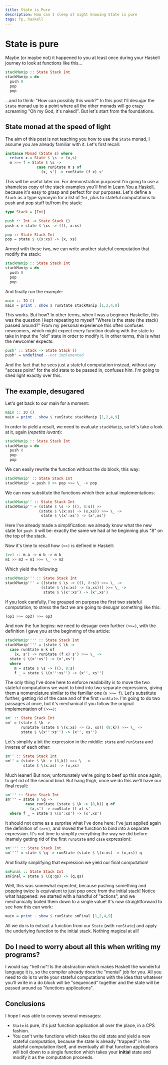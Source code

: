 ```yaml
---
title: State is Pure
description: How can I sleep at night knowing State is pure
tags: fp, haskell
---
```


# State is pure
Maybe (or maybe not) it happened to you at least once during your Haskell
journey to look at functions like this...

``` haskell
stackManip :: State Stack Int
stackManip = do
  push 8
  pop
  pop
```

...and to think: "How can possibly this work?" In this post I'll desugar the ```State```
monad up to a point where all the other monads will go crazy screaming "Oh my God,
it's naked!". But let's start from the foundations.

## State monad at the speed of light
The aim of this post is not teaching you how to use the ```State``` monad, I assume
you are already familiar with it. Let's first recall:

``` haskell
instance Monad (State s) where
  return x = State $ \s -> (x,s)
  m >>= f = State $ \s ->
              case runState m s of
                (x, s') -> runState (f x) s'
```

This will be useful later on. For demonstration purposed I'm going to use a
shameless copy of the stack examples you'll find in
[Learn You a Haskell](http://learnyouahaskell.com/for-a-few-monads-more),
because it's easy to grasp and perfect for our purposes. Let's define a ```Stack```
as a type synonym for a list of ```Int```, plus to stateful computations to push
and pop stuff to/from the stack:

``` haskell
type Stack = [Int]

push :: Int -> State Stack ()
push x = state $ \xs -> ((), x:xs)

pop :: State Stack Int
pop = state $ \(x:xs) -> (x, xs)
```

Armed with these two, we can write another stateful computation that modify
the stack:

``` haskell
stackManip :: State Stack Int
stackManip = do
  push 8
  pop
  pop
```

And finally run the example:

``` haskell
main :: IO ()
main = print . show $ runState stackManip [1,2,4,9]
```

This works. But how? In other terms, when I was a beginner Haskeller, this
was the question I kept repeating to myself "Where is the state (the stack) passed around?"
From my personal experience this often confuses newcomers, which might expect
every function dealing with the state to take in input the "old" state in order
to modify it. In other terms, this is what the newcomer expects:

``` haskell
push' :: Stack -> State Stack ()
push' = undefined --not implemented
```

And the fact that he sees just a stateful computation instead, without any
"access point" for the old state to be passed in, confuses him. I'm going to 
shed light exactly over this.

## The example, desugared
Let's get back to our main for a moment:

``` haskell
main :: IO ()
main = print . show $ runState stackManip [1,2,4,9]
```

In order to yield a result, we need to evaluate ```stackManip```, so let's take
a look at it, again (_repetita iuvant_):

``` haskell
stackManip :: State Stack Int
stackManip = do
  push 8
  pop
  pop
```

We can easily rewrite the function without the do block, this way:

``` haskell
stackManip' :: State Stack Int
stackManip' = push 8 >> pop >>= \_ -> pop
```

We can now substitute the functions which their actual implementations:

``` haskell
stackManip'' :: State Stack Int
stackManip'' = (state $ \s -> ((), 8:s)) >>
               (state $ \(x:xs) -> (x,xs)) >>= \_ ->
                state $ \(x':xs') -> (x',xs')
```

Here I've already made a simplification: we already know what the new state
for ```push 8``` will be: exactly the same we had at he beginning plus "8" on
the top of the stack.

Now it's time to recall how ```(>>)``` is defined in Haskell:

``` haskell
(>>) :: m a -> m b -> m b
m1 >> m2 = m1 >>= \_ -> m2
```

Which yield the following:

``` haskell
stackManip''' :: State Stack Int
stackManip''' = ((state $ \s -> ((), 8:s)) >>= \_ ->
                (state $ \(x:xs) -> (x,xs))) >>= \_ ->
                 state $ \(x':xs') -> (x',xs')
``` 

If you look carefully, I've grouped on purpose the first two stateful
computation, to stress the fact we are going to desugar something like this:

``` haskell
(op1 >>= op2) >>= op3
```

And now the fun begins: we need to desugar even further ```(>>=)```, with the
definition I gave you at the beginning of the article:

``` haskell
stackManip'''' :: State Stack Int
stackManip'''' = (state $ \k ->
  case runState m k of
    (x, s') -> runState (f x) s') >>= \_ ->
  state $ \(x':xs') -> (x',xs')
  where
    m = state $ \s -> ((), 8:s)
    f _ = state $ \(x'':xs'') -> (x'', xs'')
```

The only thing I've done here to enforce readability is to move the two
stateful computations we want to bind into two separate expressions, giving
them a nomenclature similar to the familiar one (```m >>= f```).
Let's substitute further, getting rid of the case and of the first ```runState```.
I'm going to do two passages at once, but it's mechanical if you follow the
original implementation of ```(>>=)```:

``` haskell
sm' :: State Stack Int
sm' = (state $ \k ->
       runState (state $ \(x:xs) -> (x, xs)) (8:k)) >>= \_ ->
       state $ \(x'':xs'') -> (x'', xs'')
```

Let's simplify a bit the expression in the middle: ```state``` and ```runState```
and inverse of each other:

``` haskell
sm'' :: State Stack Int
sm'' = (state $ \k -> (8,k)) >>= \_ ->
        state $ \(x:xs) -> (x,xs)
```

Much leaner! But now, unfortunately we're going to beef up this once again,
to get rid of the second bind. But hang thigh, once we do this we'll have our
final result:

``` haskell
sm''' :: State Stack Int
sm''' = state $ \q ->
         case runState (state $ \k -> (8,k)) q of
           (x,s') -> runState (f x) s'
  where f _ = state $ \(x':xs') -> (x',xs')
```

It should not come as a surprise what I've done here: I've just applied again
the definition of ```(>>=)```, and moved the function to bind into a separate
expression. It's not time to simplify everything the way we did before (namely
getting rid of the first ```runState``` and ```case``` expression):

``` haskell
sm'''' :: State Stack Int
sm'''' = state $ \q -> runState (state $ \(x:xs) -> (x,xs)) q
```

And finally simplifying that expression we yield our final computation!

``` haskell
smFinal :: State Stack Int
smFinal = state $ \(q:qs) -> (q,qs)
```

Well, this was somewhat expected, because pushing something and popping twice
is equivalent to just pop once from the initial stack! Notice what happened:
we started with a handful of "actions", and we mechanically boiled them down
to a single value! It's now straightforward to see how this can work:

``` haskell
main = print . show $ runState smFinal [1,2,4,9]
```

All we do is to extract a function from our ```State``` (with ```runState```)
and apply the underlying function to the initial stack. Nothing magical at all!

## Do I need to worry about all this when writing my programs?
I would say "hell no"! Is the abstraction which makes Haskell the wonderful
language it is, so the compiler already does the "menial" job for you. All you
need to do is to write your stateful computations with the idea that whatever
you'll write in a do block will be "sequenced" together and the state will
be passed around as "functions applications".

## Conclusions
I hope I was able to convey several messages:

* ```State``` is pure, it's just function application all over the place, in a 
  CPS fashion.
* You can't write functions which takes the old state and yield a new stateful
  computation, because the state is already "trapped" in the stateful computation
  itself, and eventually all that function applications will boil down to a 
  single function which takes your **initial** state and modify it as the
  computation proceeds.
